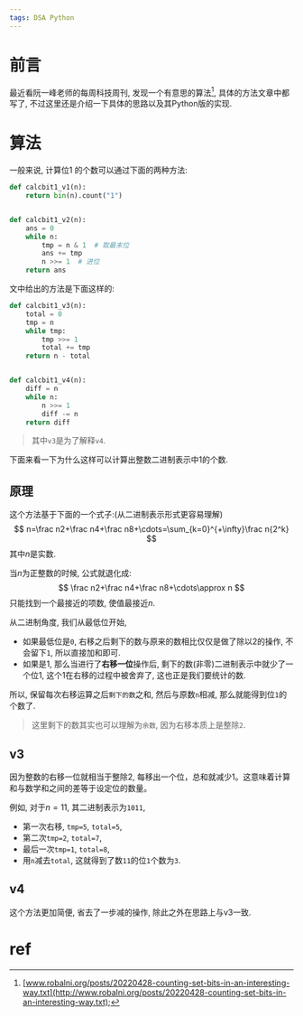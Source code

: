 ```yaml
---
tags: DSA Python
---
```


# 前言

最近看阮一峰老师的每周科技周刊, 发现一个有意思的算法[^1], 具体的方法文章中都写了, 不过这里还是介绍一下具体的思路以及其Python版的实现.

# 算法

一般来说, 计算位1 的个数可以通过下面的两种方法:

```python
def calcbit1_v1(n):
    return bin(n).count("1")


def calcbit1_v2(n):
    ans = 0
    while n:
        tmp = n & 1  # 取最末位
        ans += tmp
        n >>= 1  # 进位
    return ans
```

文中给出的方法是下面这样的:

```python
def calcbit1_v3(n):
    total = 0
    tmp = n
    while tmp:
        tmp >>= 1
        total += tmp
    return n - total


def calcbit1_v4(n):
    diff = n
    while n:
        n >>= 1
        diff -= n
    return diff
```

>   其中`v3`是为了解释`v4`.

下面来看一下为什么这样可以计算出整数二进制表示中1的个数.

## 原理

这个方法基于下面的一个式子:(从二进制表示形式更容易理解)
$$
n=\frac n2+\frac n4+\frac n8+\cdots=\sum_{k=0}^{+\infty}\frac n{2^k}
$$
其中$n$是实数.

当$n$为正整数的时候, 公式就退化成:
$$
\frac n2+\frac n4+\frac n8+\cdots\approx n
$$
只能找到一个最接近的项数, 使值最接近$n$. 

从二进制角度, 我们从最低位开始, 

-   如果最低位是`0`, 右移之后剩下的数与原来的数相比仅仅是做了除以2的操作, 不会留下`1`, 所以直接加和即可. 
-   如果是$1$, 那么当进行了**右移一位**操作后, 剩下的数(非零)二进制表示中就少了一个位1, 这个1在右移的过程中被舍弃了, 这也正是我们要统计的数. 

所以, 保留每次右移运算之后`剩下的数`之和, 然后与原数`n`相减, 那么就能得到位`1`的个数了.

>   这里剩下的数其实也可以理解为`余数`, 因为右移本质上是整除`2`. 

## v3

因为整数的右移一位就相当于整除2, 每移出一个位，总和就减少1。这意味着计算和与数学和之间的差等于设定位的数量。

例如, 对于$n=11$, 其二进制表示为`1011`, 

-   第一次右移, `tmp=5`, `total=5`, 
-   第二次`tmp=2`, `total=7`, 
-   最后一次`tmp=1`, `total=8`, 
-   用`n`减去`total`, 这就得到了数`11`的位`1`个数为`3`. 

## v4

这个方法更加简便, 省去了一步减的操作, 除此之外在思路上与v3一致.





# ref

[^1]:[www.robalni.org/posts/20220428-counting-set-bits-in-an-interesting-way.txt](http://www.robalni.org/posts/20220428-counting-set-bits-in-an-interesting-way.txt);

